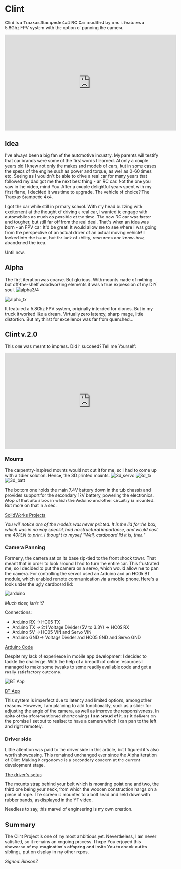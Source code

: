 # Clint
Clint is a Traxxas Stampede 4x4 RC Car modified by me. It features a 5.8Ghz FPV system with the option of panning the camera.

<iframe width="560" height="315" src="https://www.youtube.com/embed/WeP4QTIqyTM" frameborder="0" allow="accelerometer; autoplay; clipboard-write; encrypted-media; gyroscope; picture-in-picture" allowfullscreen></iframe>

## Idea
I've always been a big fan of the automotive industry. My parents will testify that car brands were some of the first words I learned. At only a couple years old I knew not only the makes and models of cars, but in some cases the specs of the engine such as power and torque, as well as 0-60 times etc. Seeing as I wouldn't be able to drive a real car for many years that followed my dad got me the next best thing - an RC car. Not the one you saw in the video, mind You. After a couple delightful years spent with my first flame, I decided it was time to upgrade. The vehicle of choice? The Traxxas Stampede 4x4.

I got the car while still in primary school. With my head buzzing with excitement at the thought of driving a real car, I wanted to engage with automobiles as much as possible at the time. The new RC car was faster and tougher, but still far off from the real deal. That's when an idea was born - an FPV car. It'd be great! It would allow me to see where I was going from the perspective of an actual driver of an actual moving vehicle! I looked into the issue, but for lack of ability, resources and know-how, abandoned the idea.

Until now.

## Alpha
The first iteration was coarse. But glorious. With mounts made of nothing but off-the-shelf woodworking elements it was a true expression of my DIY soul.
![alpha3/4](Media/alpha_rear_quarter.jpg)

![alpha_tx](Media/alpha_tx.jpg)

It featured a 5.8Ghz FPV system, originally intended for drones. But in my truck it worked like a dream. Virtually zero latency, sharp image, little distortion. But my thirst for excellence was far from quenched...

## Clint v.2.0

This one was meant to impress. Did it succeed? Tell me Yourself:

<iframe width="560" height="315" src="https://www.youtube.com/embed/WeP4QTIqyTM" frameborder="0" allow="accelerometer; autoplay; clipboard-write; encrypted-media; gyroscope; picture-in-picture" allowfullscreen></iframe>

### Mounts
The carpentry-inspired mounts would not cut it for me, so I had to come up with a tidier solution. Hence, the 3D printed mounts.
![3d_servo](Media/servo_3d.jpg)
![3d_tx](Media/tx_3d.jpg)
![3d_batt](Media/batt_3d.jpg)

The bottom one holds the main 7.4V battery down in the tub chassis and provides support for the secondary 12V battery, powering the electronics. Atop of that sits a box in which the Arduino and other circuitry is mounted. But more on that in a sec.

[SolidWorks Projects](CAD/)

*You will notice one of the models was never printed. It is the lid for the box, which was in no way special, had no structural importance, and would cost me 40PLN to print. I thought to myself "Well, cardboard lid it is, then."*

### Camera Panning
Formerly, the camera sat on its base zip-tied to the front shock tower. That meant that in order to look around I had to turn the entire car. This frustrated me, so I decided to put the camera on a servo, which would allow me to pan the camera. For controlling the servo I used an Arduino and an HC05 BT module, which enabled remote communication via a mobile phone. Here's a look under the ugly cardboard lid:

![arduino](Media/arduino.jpg)

*Much nicer, isn't it?*

Connections:
- Arduino RX -> HC05 TX
- Arduino TX -> 2:1 Voltage Divider (5V to 3.3V) -> HC05 RX
- Arduino 5V -> HC05 VIN and Servo VIN
- Arduino GND -> Voltage Divider and HC05 GND and Servo GND

[Arduino Code](Program/Clint_BT/Clint_BT.ino)

Despite my lack of experience in mobile app development I decided to tackle the challenge. With the help of a breadth of online resources I managed to make some tweaks to some readily available code and get a really satisfactory outcome.

![BT App](Media/bt_app.jpg)

[BT App](Program/AndroidApp/)

This system is imperfect due to latency and limited options, among other reasons. However, I am planning to add functionality, such as a slider for adjusting the angle of the camera, as well as improve the responsiveness. In spite of the aforementioned shortcomings **I am proud of it**, as it delivers on the promise I set out to realise: to have a camera which I can pan to the left and right remotely.

### Driver side
Little attention was paid to the driver side in this article, but I figured it's also worth showcasing. This remained unchanged ever since the Alpha iteration of Clint. Making it ergonomic is a secondary concern at the current development stage.

[The driver's setup](Media/setup.jpg)

The mounts strap behind your belt which is mounting point one and two, the third one being your neck, from which the wooden construction hangs on a piece of rope. The screen is mounted to a bolt head and held down with rubber bands, as displayed in the YT video.

Needless to say, this marvel of engineering is my own creation.

## Summary

The Clint Project is one of my most ambitious yet. Nevertheless, I am never satisfied, so it remains an ongoing process. I hope You enjoyed this showcase of my imagination's offspring and invite You to check out its siblings, put on display in my other repos.

*Signed: RibsonZ*

